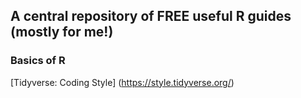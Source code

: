 ## A central repository of FREE useful R guides (mostly for me!)

### Basics of R 

[Tidyverse: Coding Style] (https://style.tidyverse.org/)

